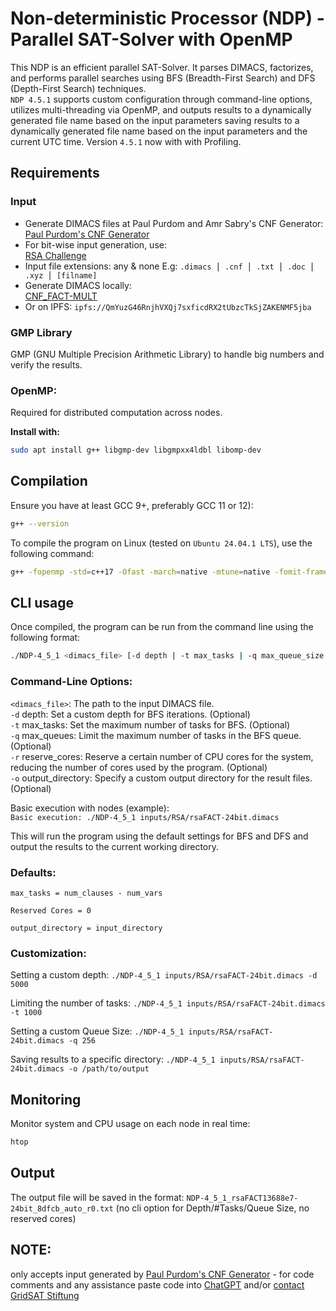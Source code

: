 # Non-deterministic Processor (NDP) - Parallel SAT-Solver with OpenMP

This NDP is an efficient parallel SAT-Solver. It parses DIMACS, factorizes, and performs parallel searches using BFS (Breadth-First Search) and DFS (Depth-First Search) techniques.  
`NDP 4.5.1` supports custom configuration through command-line options, utilizes multi-threading via OpenMP, and outputs results to a dynamically generated file name based on the input parameters saving results to a dynamically generated file name based on the input parameters and the current UTC time.
Version `4.5.1` now with with Profiling.

## Requirements

### Input
- Generate DIMACS files at Paul Purdom and Amr Sabry's CNF Generator:  
  [Paul Purdom's CNF Generator](https://cgi.luddy.indiana.edu/~sabry/cnf.html)
- For bit-wise input generation, use:  
  [RSA Challenge](https://bigprimes.org/RSA-challenge)
- Input file extensions: any & none
  E.g: `.dimacs ⎪ .cnf ⎪ .txt ⎪ .doc ⎪ .xyz ⎪ [filname]`
- Generate DIMACS locally:  
  [CNF_FACT-MULT](https://github.com/GridSAT/CNF_FACT-MULT)  
- Or on IPFS: `ipfs://QmYuzG46RnjhVXQj7sxficdRX2tUbzcTkSjZAKENMF5jba`

### GMP Library
GMP (GNU Multiple Precision Arithmetic Library) to handle big numbers and verify the results.

### OpenMP:
Required for distributed computation across nodes.

**Install with:**

```bash
sudo apt install g++ libgmp-dev libgmpxx4ldbl libomp-dev
```

## Compilation

Ensure you have at least GCC 9+, preferably GCC 11 or 12):

```bash
g++ --version
```

To compile the program on Linux (tested on `Ubuntu 24.04.1 LTS`), use the following command:
```bash
g++ -fopenmp -std=c++17 -Ofast -march=native -mtune=native -fomit-frame-pointer -funroll-loops -fprefetch-loop-arrays -flto=auto -ffast-math -static-libgcc -static-libstdc++ -o NDP-4_5_1 NDP-4_5_1.cpp -lgmpxx -lgmp -lstdc++fs
```

## CLI usage

Once compiled, the program can be run from the command line using the following format:
```bash
./NDP-4_5_1 <dimacs_file> [-d depth | -t max_tasks | -q max_queue_size | -r reserved cores] [-o output_directory]
```

###	Command-Line Options:

`<dimacs_file>`: The path to the input DIMACS file.  
`-d` depth: Set a custom depth for BFS iterations. (Optional)  
`-t` max_tasks: Set the maximum number of tasks for BFS. (Optional)  
`-q` max_queues: Limit the maximum number of tasks in the BFS queue. (Optional)  
`-r` reserve_cores: Reserve a certain number of CPU cores for the system, reducing the number of cores used by the program. (Optional)  
`-o` output_directory: Specify a custom output directory for the result files. (Optional)

Basic execution with nodes (example):  
`Basic execution: ./NDP-4_5_1 inputs/RSA/rsaFACT-24bit.dimacs`  

This will run the program using the default settings for BFS and DFS and output the results to the current working directory.
	
### Defaults:  
`max_tasks = num_clauses - num_vars`

`Reserved Cores = 0`

`output_directory = input_directory`  
  

### Customization:  
Setting a custom depth: `./NDP-4_5_1 inputs/RSA/rsaFACT-24bit.dimacs -d 5000`

Limiting the number of tasks: `./NDP-4_5_1 inputs/RSA/rsaFACT-24bit.dimacs -t 1000`

Setting a custom Queue Size: `./NDP-4_5_1 inputs/RSA/rsaFACT-24bit.dimacs -q 256`

Saving results to a specific directory: `./NDP-4_5_1 inputs/RSA/rsaFACT-24bit.dimacs -o /path/to/output`


## Monitoring

Monitor system and CPU usage on each node in real time:
```bash
htop
```

## Output

The output file will be saved in the format: 
`NDP-4_5_1_rsaFACT13688e7-24bit_8dfcb_auto_r0.txt` (no cli option for Depth/#Tasks/Queue Size, no reserved cores)

## NOTE:
only accepts input generated by [Paul Purdom's CNF Generator](https://cgi.luddy.indiana.edu/~sabry/cnf.html) - for code comments and any assistance
paste code into [ChatGPT](https://chatgpt.com/) and/or [contact GridSAT Stiftung](https://keybase.io/gridsat)
